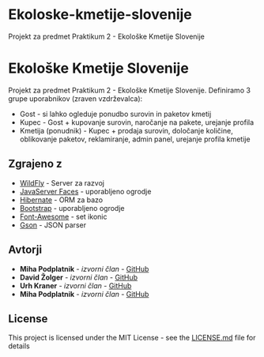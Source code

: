 # Ekoloske-kmetije-slovenije
Projekt za predmet Praktikum 2 - Ekološke Kmetije Slovenije
# Ekološke Kmetije Slovenije

Projekt za predmet Praktikum 2 - Ekološke Kmetije Slovenije. Definiramo 3 grupe uporabnikov (zraven vzdrževalca):
* Gost - si lahko ogleduje ponudbo surovin in paketov kmetij
* Kupec - Gost + kupovanje surovin, naročanje na pakete, urejanje profila
* Kmetija (ponudnik) - Kupec + prodaja surovin, določanje količine, oblikovanje paketov, reklamiranje, admin panel, urejanje profila kmetije


## Zgrajeno z

* [WildFly](http://wildfly.org/) - Server za razvoj
* [JavaServer Faces](https://www.oracle.com/technetwork/java/javaee/javaserverfaces-139869.html) - uporabljeno ogrodje
* [Hibernate](http://hibernate.org/) - ORM za bazo
* [Bootstrap](https://getbootstrap.com/) - uporabljeno ogrodje
* [Font-Awesome](https://fontawesome.com/) - set ikonic
* [Gson](https://github.com/google/gson) - JSON parser



## Avtorji
* **Miha Podplatnik** - *izvorni član* - [GitHub](https://github.com/podplatnikm)
* **David Žolger** - *izvorni član* - [GitHub](https://github.com/DavidZolger)
* **Urh Kraner** - *izvorni član* - [GitHub](https://github.com/UrhKraner)
* **Miha Podplatnik** - *izvorni član* - [GitHub](https://github.com/kekec23)

## License

This project is licensed under the MIT License - see the [LICENSE.md](LICENSE.md) file for details